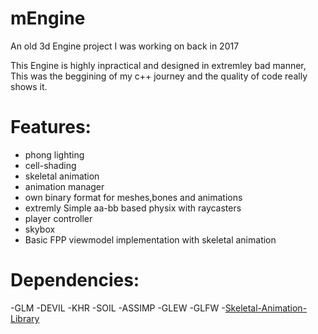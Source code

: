 # mEngine
An old 3d Engine project I was working on back in 2017


This Engine is highly inpractical and designed in extremley bad manner, This was the beggining of my c++ journey and the quality of code really shows it.

# Features:
- phong lighting
- cell-shading
- skeletal animation
- animation manager
- own binary format for meshes,bones and animations
- extremly Simple aa-bb based physix with raycasters
- player controller
- skybox
- Basic FPP viewmodel implementation with skeletal animation


# Dependencies:
-GLM
-DEVIL
-KHR
-SOIL
-ASSIMP
-GLEW
-GLFW
-[Skeletal-Animation-Library](https://github.com/RecklessGame/Skeletal-Animation-Library)
